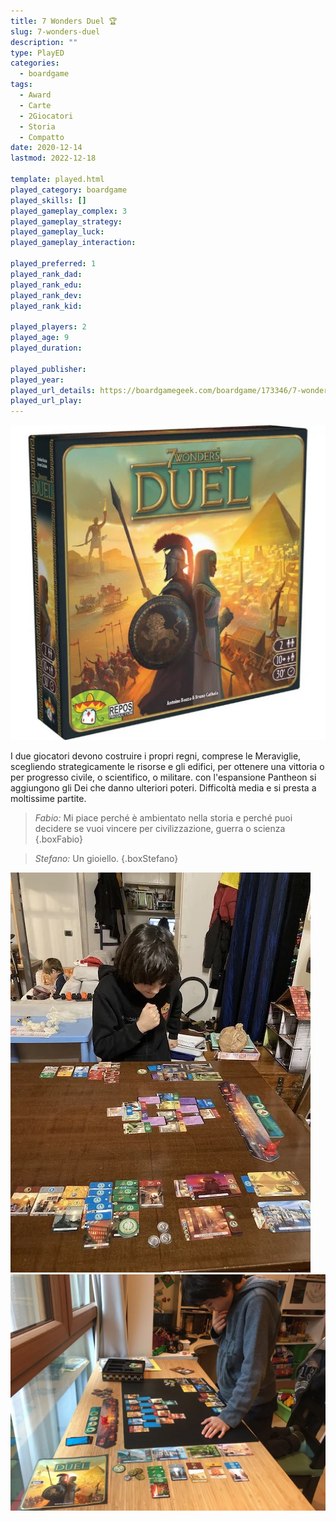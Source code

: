 ```yaml
---
title: 7 Wonders Duel 🏆
slug: 7-wonders-duel
description: ""
type: PlayED
categories:
  - boardgame
tags:
  - Award
  - Carte
  - 2Giocatori
  - Storia
  - Compatto
date: 2020-12-14
lastmod: 2022-12-18

template: played.html
played_category: boardgame
played_skills: []
played_gameplay_complex: 3
played_gameplay_strategy: 
played_gameplay_luck: 
played_gameplay_interaction: 

played_preferred: 1
played_rank_dad: 
played_rank_edu: 
played_rank_dev: 
played_rank_kid: 

played_players: 2
played_age: 9
played_duration: 

played_publisher: 
played_year: 
played_url_details: https://boardgamegeek.com/boardgame/173346/7-wonders-duel
played_url_play: 
---
```


![](img/7wonders_duel_logo.webp)

I due giocatori devono costruire i propri regni, comprese le Meraviglie, scegliendo strategicamente le risorse e gli edifici, per ottenere una vittoria o per progresso civile, o scientifico, o militare. con l'espansione Pantheon si aggiungono gli Dei che danno ulteriori poteri.
Difficoltà media e si presta a moltissime partite.

> *Fabio:*
> Mi piace perché è ambientato nella storia e perché puoi decidere se vuoi vincere per civilizzazione, guerra o scienza
{.boxFabio}

> *Stefano:*
> Un gioiello.
{.boxStefano}

![](img/7wonders_duel.webp)
![](img/7wonders_duel2.webp)
